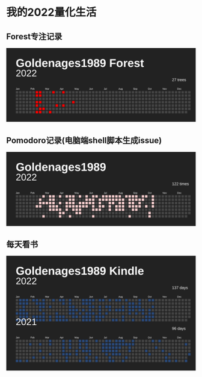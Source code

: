 # 我的2022量化生活


## Forest专注记录

![](https://github.com/goldenages1989/2022/blob/main/examples/forest.svg)

## Pomodoro记录(电脑端shell脚本生成issue)
![](https://github.com/goldenages1989/2022/blob/main/examples/issue_goldenages1989_InchAlong_4.svg)

## 每天看书
![](https://raw.githubusercontent.com/goldenages1989/2022/main/examples/kindle.svg)




